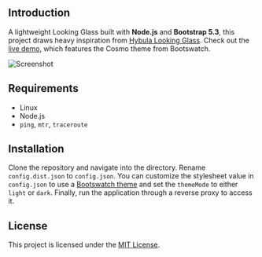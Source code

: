 ## Introduction
A lightweight Looking Glass built with **Node.js** and **Bootstrap 5.3**, this project draws heavy inspiration from [Hybula Looking Glass](https://github.com/hybula/lookingglass). Check out the [live demo](https://lg-de-fra.erpa.cc/), which features the Cosmo theme from Bootswatch.

![Screenshot](https://imgur.com/B232FwT.jpeg)

## Requirements
- Linux
- Node.js
- `ping`, `mtr`, `traceroute`

## Installation
Clone the repository and navigate into the directory. Rename `config.dist.json` to `config.json`. You can customize the stylesheet value in `config.json` to use a [Bootswatch theme](https://bootswatch.com/) and set the `themeMode` to either `light` or `dark`. Finally, run the application through a reverse proxy to access it.

## License
This project is licensed under the [MIT License](LICENSE).
